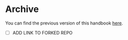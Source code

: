# Archive

You can find the previous version of this handbook [here](). 

- [ ] ADD LINK TO FORKED REPO

